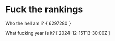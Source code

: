 # Fuck the rankings

Who the hell am I?
{ 6297280 }

What fucking year is it?
[ 2024-12-15T13:30:00Z ]
